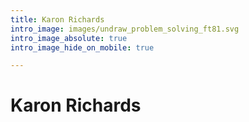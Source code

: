 ```yaml
---
title: Karon Richards
intro_image: images/undraw_problem_solving_ft81.svg
intro_image_absolute: true
intro_image_hide_on_mobile: true

---
```

# Karon Richards

## 